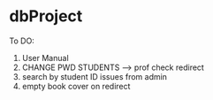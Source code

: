 # dbProject
To DO:
1. User Manual
2. CHANGE PWD STUDENTS --> prof check redirect
3. search by student ID issues from admin 
4. empty book cover on redirect